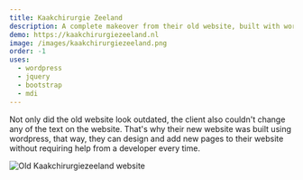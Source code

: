 ```yaml
---
title: Kaakchirurgie Zeeland
description: A complete makeover from their old website, built with wordpress and a custom theme.
demo: https://kaakchirurgiezeeland.nl
image: /images/kaakchirurgiezeeland.png
order: -1
uses:
  - wordpress
  - jquery
  - bootstrap
  - mdi
---
```


Not only did the old website look outdated, the client also couldn't change any of the text on the website.
That's why their new website was built using wordpress, that way, they can design and add new pages to their website without requiring help from a developer every time.

![Old Kaakchirurgiezeeland website](/images/old-kaakchirurgiezeeland.png)